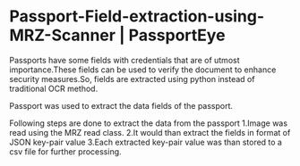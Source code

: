 # Passport-Field-extraction-using-MRZ-Scanner | PassportEye
Passports have some fields with credentials that are of utmost importance.These fields can be used to verify the document to enhance security measures.So, fields are extracted using python instead of traditional OCR method. 

Passport was used to extract the data fields of the passport.

Following steps are done to extract the data from the passport
1.Image was read using  the MRZ read class.
2.It would than extract the fields in format of JSON key-pair value
3.Each extracted key-pair value was than stored to a csv file for further processing.

